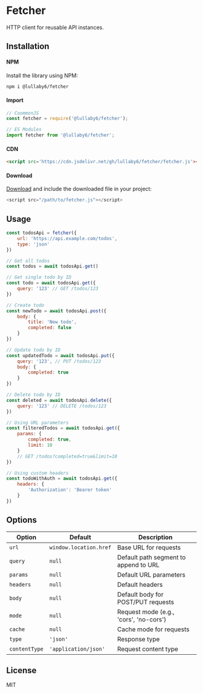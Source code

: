 # Fetcher

HTTP client for reusable API instances.

## Installation

#### NPM

Install the library using NPM:

```bash
npm i @lullaby6/fetcher
```

#### Import

```js
// CoommonJS
const fetcher = require('@lullaby6/fetcher');

// ES Modules
import fetcher from '@lullaby6/fetcher';
```

#### CDN

```html
<script src='https://cdn.jsdelivr.net/gh/lullaby6/fetcher/fetcher.js'></script>
```

#### Download

<a href="https://cdn.jsdelivr.net/gh/lullaby6/fetcher/fetcher.js" target="_blank">Download</a> and include the downloaded file in your project:

```js
<script src="/path/to/fetcher.js"></script>
```

## Usage

```js
const todosApi = fetcher({
    url: 'https://api.example.com/todos',
    type: 'json'
})

// Get all todos
const todos = await todosApi.get()

// Get single todo by ID
const todo = await todosApi.get({
    query: '123' // GET /todos/123
})

// Create todo
const newTodo = await todosApi.post({
    body: {
        title: 'New todo',
        completed: false
    }
})

// Update todo by ID
const updatedTodo = await todosApi.put({
    query: '123', // PUT /todos/123
    body: {
        completed: true
    }
})

// Delete todo by ID
const deleted = await todosApi.delete({
    query: '123' // DELETE /todos/123
})

// Using URL parameters
const filteredTodos = await todosApi.get({
    params: {
        completed: true,
        limit: 10
    }
    // GET /todos?completed=true&limit=10
})

// Using custom headers
const todoWithAuth = await todosApi.get({
    headers: {
        'Authorization': 'Bearer token'
    }
})
```

## Options

| Option | Default | Description |
|--------|---------|-------------|
| `url` | `window.location.href` | Base URL for requests |
| `query` | `null` | Default path segment to append to URL |
| `params` | `null` | Default URL parameters |
| `headers` | `null` | Default headers |
| `body` | `null` | Default body for POST/PUT requests |
| `mode` | `null` | Request mode (e.g., 'cors', 'no-cors') |
| `cache` | `null` | Cache mode for requests |
| `type` | `'json'` | Response type |
| `contentType` | `'application/json'` | Request content type |

## License

MIT